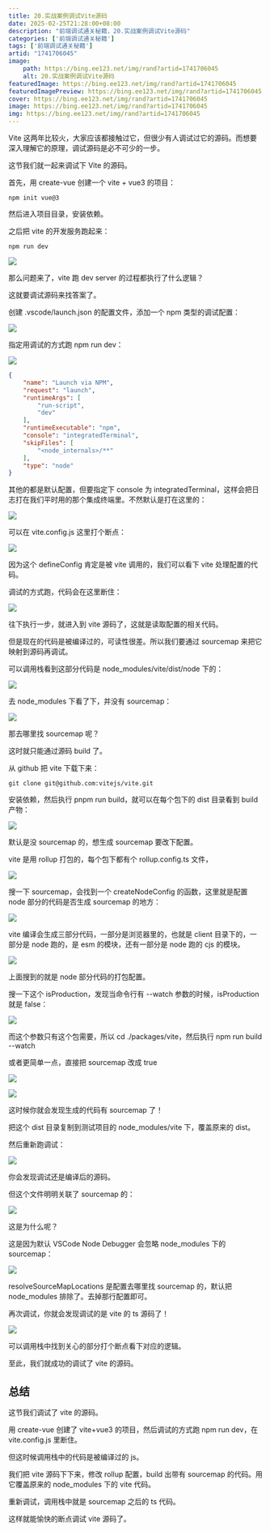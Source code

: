 ```yaml
---
title: 20.实战案例调试Vite源码
date: 2025-02-25T21:28:00+08:00
description: "前端调试通关秘籍，20.实战案例调试Vite源码"
categories: ['前端调试通关秘籍']
tags: ['前端调试通关秘籍']
artid: "1741706045"
image:
    path: https://bing.ee123.net/img/rand?artid=1741706045
    alt: 20.实战案例调试Vite源码
featuredImage: https://bing.ee123.net/img/rand?artid=1741706045
featuredImagePreview: https://bing.ee123.net/img/rand?artid=1741706045
cover: https://bing.ee123.net/img/rand?artid=1741706045
image: https://bing.ee123.net/img/rand?artid=1741706045
img: https://bing.ee123.net/img/rand?artid=1741706045
---
```


Vite 这两年比较火，大家应该都接触过它，但很少有人调试过它的源码。而想要深入理解它的原理，调试源码是必不可少的一步。

这节我们就一起来调试下 Vite 的源码。

首先，用 create-vue 创建一个 vite + vue3 的项目：

```
npm init vue@3
```

然后进入项目目录，安装依赖。

之后把 vite 的开发服务跑起来：
```
npm run dev
```

![](https://p3-juejin.byteimg.com/tos-cn-i-k3u1fbpfcp/4a265e770d344b8b8d16f3590a6fcdbc~tplv-k3u1fbpfcp-watermark.image?)

那么问题来了，vite 跑 dev server 的过程都执行了什么逻辑？

这就要调试源码来找答案了。

创建 .vscode/launch.json 的配置文件，添加一个 npm 类型的调试配置：

![](https://p9-juejin.byteimg.com/tos-cn-i-k3u1fbpfcp/c0dff326fa234433a1e3a039f2faa46f~tplv-k3u1fbpfcp-watermark.image?)

指定用调试的方式跑 npm run dev：

![](https://p3-juejin.byteimg.com/tos-cn-i-k3u1fbpfcp/06377d6320c449219a12a61b1db7e9e6~tplv-k3u1fbpfcp-watermark.image?)

```json
{
    "name": "Launch via NPM",
    "request": "launch",
    "runtimeArgs": [
        "run-script",
        "dev"
    ],
    "runtimeExecutable": "npm",
    "console": "integratedTerminal",
    "skipFiles": [
        "<node_internals>/**"
    ],
    "type": "node"
}
```

其他的都是默认配置，但要指定下 console 为 integratedTerminal，这样会把日志打在我们平时用的那个集成终端里。不然默认是打在这里的：

![](https://p6-juejin.byteimg.com/tos-cn-i-k3u1fbpfcp/2aee51e39c1c44d89e59bc4e439469a9~tplv-k3u1fbpfcp-watermark.image?)

可以在 vite.config.js 这里打个断点：

![](https://p9-juejin.byteimg.com/tos-cn-i-k3u1fbpfcp/351629141c734bd8baee9ab026afeb9d~tplv-k3u1fbpfcp-watermark.image?)

因为这个 defineConfig 肯定是被 vite 调用的，我们可以看下 vite 处理配置的代码。

调试的方式跑，代码会在这里断住：

![](https://p9-juejin.byteimg.com/tos-cn-i-k3u1fbpfcp/0fa7d5f6239d4d90953d1e949866ffcf~tplv-k3u1fbpfcp-watermark.image?)

往下执行一步，就进入到 vite 源码了，这就是读取配置的相关代码。

但是现在的代码是被编译过的，可读性很差。所以我们要通过 sourcemap 来把它映射到源码再调试。

可以调用栈看到这部分代码是 node_modules/vite/dist/node 下的：

![](https://p9-juejin.byteimg.com/tos-cn-i-k3u1fbpfcp/55f5554c080943c981141b7f40d10fa5~tplv-k3u1fbpfcp-watermark.image?)

去 node_modules 下看了下，并没有 sourcemap：

![](https://p6-juejin.byteimg.com/tos-cn-i-k3u1fbpfcp/b2c824d0bd5c4cdd91527387a60ef563~tplv-k3u1fbpfcp-watermark.image?)

那去哪里找 sourcemap 呢？

这时就只能通过源码 build 了。

从 github 把 vite 下载下来：
```
git clone git@github.com:vitejs/vite.git
```
安装依赖，然后执行 pnpm run build，就可以在每个包下的 dist 目录看到 build 产物：

![](https://p3-juejin.byteimg.com/tos-cn-i-k3u1fbpfcp/314319a214994272a440a1da2b64ff41~tplv-k3u1fbpfcp-watermark.image?)

默认是没 sourcemap 的，想生成 sourcemap 要改下配置。

vite 是用 rollup 打包的，每个包下都有个 rollup.config.ts 文件，

![](https://p3-juejin.byteimg.com/tos-cn-i-k3u1fbpfcp/ce21d81322c14717baf756948607505a~tplv-k3u1fbpfcp-watermark.image?)

搜一下 sourcemap，会找到一个 createNodeConfig 的函数，这里就是配置 node 部分的代码是否生成 sourcemap 的地方：

![](https://p1-juejin.byteimg.com/tos-cn-i-k3u1fbpfcp/83656618c2b342b1bcfb1077bcfde1d2~tplv-k3u1fbpfcp-watermark.image?)

vite 编译会生成三部分代码，一部分是浏览器里的，也就是 client 目录下的，一部分是 node 跑的，是 esm 的模块，还有一部分是 node 跑的 cjs 的模块。

![](https://p3-juejin.byteimg.com/tos-cn-i-k3u1fbpfcp/10051d252c6c4a128061ece9f508bf0c~tplv-k3u1fbpfcp-watermark.image?)

上面搜到的就是 node 部分代码的打包配置。

搜一下这个 isProduction，发现当命令行有 --watch 参数的时候，isProduction 就是 false：

![](https://p6-juejin.byteimg.com/tos-cn-i-k3u1fbpfcp/3353e8eab42a45948d515f04b7a20a49~tplv-k3u1fbpfcp-watermark.image?)

而这个参数只有这个包需要，所以 cd ./packages/vite，然后执行 npm run build --watch

或者更简单一点，直接把 sourcemap 改成 true

![](https://p3-juejin.byteimg.com/tos-cn-i-k3u1fbpfcp/2a1690e761fc4b5d824cb39eb490875a~tplv-k3u1fbpfcp-jj-mark:0:0:0:0:q75.image#?w=834&h=504&s=100334&e=png&b=202020)

![](https://p3-juejin.byteimg.com/tos-cn-i-k3u1fbpfcp/18ef043debf24f12ace0d1b82660526e~tplv-k3u1fbpfcp-watermark.image?)

这时候你就会发现生成的代码有 sourcemap 了！

把这个 dist 目录复制到测试项目的 node_modules/vite 下，覆盖原来的 dist。

然后重新跑调试：

![](https://p1-juejin.byteimg.com/tos-cn-i-k3u1fbpfcp/98b10934cd6a4acaa7ccf89fe7fa510a~tplv-k3u1fbpfcp-watermark.image?)

你会发现调试还是编译后的源码。

但这个文件明明关联了 sourcemap 的：

![](https://p6-juejin.byteimg.com/tos-cn-i-k3u1fbpfcp/3a0a7c42f9d0478d8a5229b8a63cb474~tplv-k3u1fbpfcp-watermark.image?)

这是为什么呢？

这是因为默认 VSCode Node Debugger 会忽略 node_modules 下的 sourcemap：

![](https://p9-juejin.byteimg.com/tos-cn-i-k3u1fbpfcp/7f0d91418043434e9954a2f8fa6940c5~tplv-k3u1fbpfcp-watermark.image?)

resolveSourceMapLocations 是配置去哪里找 sourcemap 的，默认把 node_modules 排除了。去掉那行配置即可。

再次调试，你就会发现调试的是 vite 的 ts 源码了！

![](https://p3-juejin.byteimg.com/tos-cn-i-k3u1fbpfcp/58960bd410024c90b3484541c6e176fb~tplv-k3u1fbpfcp-watermark.image?)

可以调用栈中找到关心的部分打个断点看下对应的逻辑。

至此，我们就成功的调试了 vite 的源码。

## 总结

这节我们调试了 vite 的源码。

用 create-vue 创建了 vite+vue3 的项目，然后调试的方式跑 npm run dev，在 vite.config.js 里断住。

但这时候调用栈中的代码是被编译过的 js。

我们把 vite 源码下下来，修改 rollup 配置，build 出带有 sourcemap 的代码。用它覆盖原来的 node_modules 下的 vite 代码。

重新调试，调用栈中就是 sourcemap 之后的 ts 代码。

这样就能愉快的断点调试 vite 源码了。
